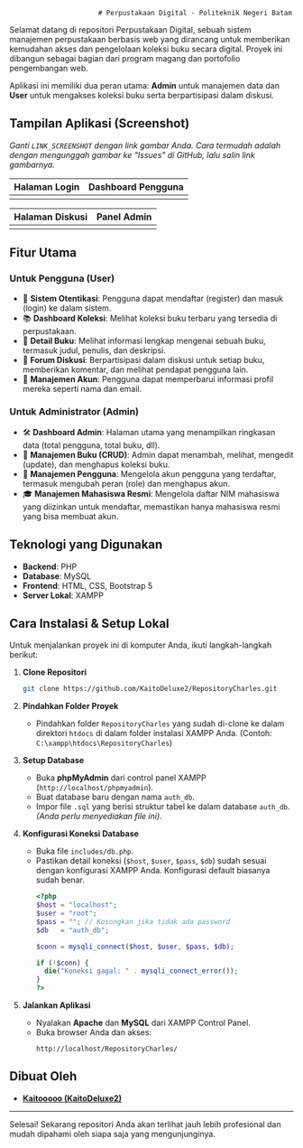                           # Perpustakaan Digital - Politeknik Negeri Batam

Selamat datang di repositori Perpustakaan Digital, sebuah sistem manajemen perpustakaan berbasis web yang dirancang untuk memberikan kemudahan akses dan pengelolaan koleksi buku secara digital. Proyek ini dibangun sebagai bagian dari program magang dan portofolio pengembangan web.

Aplikasi ini memiliki dua peran utama: **Admin** untuk manajemen data dan **User** untuk mengakses koleksi buku serta berpartisipasi dalam diskusi.

## Tampilan Aplikasi (Screenshot)

*Ganti `LINK_SCREENSHOT` dengan link gambar Anda. Cara termudah adalah dengan mengunggah gambar ke "Issues" di GitHub, lalu salin link gambarnya.*

| Halaman Login | Dashboard Pengguna |
| :-----------: | :------------------: |
|  |  |

| Halaman Diskusi | Panel Admin |
| :-------------: | :-----------: |
|  |  |

## Fitur Utama

### Untuk Pengguna (User)

  - 🔐 **Sistem Otentikasi**: Pengguna dapat mendaftar (register) dan masuk (login) ke dalam sistem.
  - 📚 **Dashboard Koleksi**: Melihat koleksi buku terbaru yang tersedia di perpustakaan.
  - 📖 **Detail Buku**: Melihat informasi lengkap mengenai sebuah buku, termasuk judul, penulis, dan deskripsi.
  - 💬 **Forum Diskusi**: Berpartisipasi dalam diskusi untuk setiap buku, memberikan komentar, dan melihat pendapat pengguna lain.
  - 👤 **Manajemen Akun**: Pengguna dapat memperbarui informasi profil mereka seperti nama dan email.

### Untuk Administrator (Admin)

  - 🛠️ **Dashboard Admin**: Halaman utama yang menampilkan ringkasan data (total pengguna, total buku, dll).
  - 📖 **Manajemen Buku (CRUD)**: Admin dapat menambah, melihat, mengedit (update), dan menghapus koleksi buku.
  - 👥 **Manajemen Pengguna**: Mengelola akun pengguna yang terdaftar, termasuk mengubah peran (role) dan menghapus akun.
  - 🎓 **Manajemen Mahasiswa Resmi**: Mengelola daftar NIM mahasiswa yang diizinkan untuk mendaftar, memastikan hanya mahasiswa resmi yang bisa membuat akun.

## Teknologi yang Digunakan

  - **Backend**: PHP
  - **Database**: MySQL
  - **Frontend**: HTML, CSS, Bootstrap 5
  - **Server Lokal**: XAMPP

## Cara Instalasi & Setup Lokal

Untuk menjalankan proyek ini di komputer Anda, ikuti langkah-langkah berikut:

1.  **Clone Repositori**

    ```bash
    git clone https://github.com/KaitoDeluxe2/RepositoryCharles.git
    ```

2.  **Pindahkan Folder Proyek**

      - Pindahkan folder `RepositoryCharles` yang sudah di-clone ke dalam direktori `htdocs` di dalam folder instalasi XAMPP Anda. (Contoh: `C:\xampp\htdocs\RepositoryCharles`)

3.  **Setup Database**

      - Buka **phpMyAdmin** dari control panel XAMPP (`http://localhost/phpmyadmin`).
      - Buat database baru dengan nama `auth_db`.
      - Impor file `.sql` yang berisi struktur tabel ke dalam database `auth_db`. *(Anda perlu menyediakan file ini)*.

4.  **Konfigurasi Koneksi Database**

      - Buka file `includes/db.php`.
      - Pastikan detail koneksi (`$host`, `$user`, `$pass`, `$db`) sudah sesuai dengan konfigurasi XAMPP Anda. Konfigurasi default biasanya sudah benar.
        ```php
        <?php
        $host = "localhost";
        $user = "root";
        $pass = ""; // Kosongkan jika tidak ada password
        $db   = "auth_db";

        $conn = mysqli_connect($host, $user, $pass, $db);

        if (!$conn) {
          die("Koneksi gagal: " . mysqli_connect_error());
        }
        ?>
        ```

5.  **Jalankan Aplikasi**

      - Nyalakan **Apache** dan **MySQL** dari XAMPP Control Panel.
      - Buka browser Anda dan akses:
        ```
        http://localhost/RepositoryCharles/
        ```

## Dibuat Oleh

  - **[Kaitooooo (KaitoDeluxe2)](https://www.google.com/search?q=https://github.com/KaitoDeluxe2)**

-----

Selesai\! Sekarang repositori Anda akan terlihat jauh lebih profesional dan mudah dipahami oleh siapa saja yang mengunjunginya.
